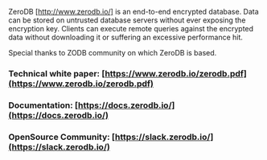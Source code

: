 ZeroDB [http://www.zerodb.io/] is an end-to-end encrypted database. 
Data can be stored on untrusted database servers without ever exposing the 
encryption key. Clients can execute remote queries against the encrypted data
without downloading it or suffering an excessive performance hit.

Special thanks to ZODB community on which ZeroDB is based.

### Technical white paper: [https://www.zerodb.io/zerodb.pdf](https://www.zerodb.io/zerodb.pdf)

### Documentation: [https://docs.zerodb.io/](https://docs.zerodb.io/)

### OpenSource Community: [https://slack.zerodb.io/](https://slack.zerodb.io/)

